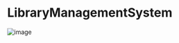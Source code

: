 # LibraryManagementSystem

![image](https://user-images.githubusercontent.com/55938000/166089887-0f1767f2-70b9-4d4e-bedd-aca04b40aba2.png)


